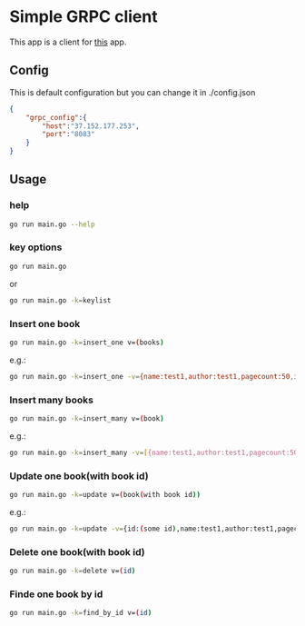 # Simple GRPC client
This app is a client for [this](https://github.com/Ali-Farhadnia/serverGRPC) app.

## Config
This is default configuration but you can change it in ./config.json
```json
{
    "grpc_config":{
        "host":"37.152.177.253",
        "port":"8083"
    }
}
```
## Usage
### help
```sh
go run main.go --help
```
### key options
```sh
go run main.go
```

or

```sh
go run main.go -k=keylist
```

### Insert one book
```sh
go run main.go -k=insert_one v=(books)
```

e.g.:

```sh
go run main.go -k=insert_one -v={name:test1,author:test1,pagecount:50,inventory:50}
```

### Insert many books
```sh
go run main.go -k=insert_many v=(book)
```

e.g.:

```sh
go run main.go -k=insert_many -v=[{name:test1,author:test1,pagecount:50,inventory:50}-{name:test2,author:test1,pagecount:50,inventory:50}-{name:test3,author:test1,pagecount:50,inventory:50}]
```

### Update one book(with book id)
```sh
go run main.go -k=update v=(book(with book id))
```

e.g.:

```sh
go run main.go -k=update -v={id:(some id),name:test1,author:test1,pagecount:50,inventory:50}
```

### Delete one book(with book id)
```sh
go run main.go -k=delete v=(id)
```

### Finde one book by id
```sh
go run main.go -k=find_by_id v=(id)
```
